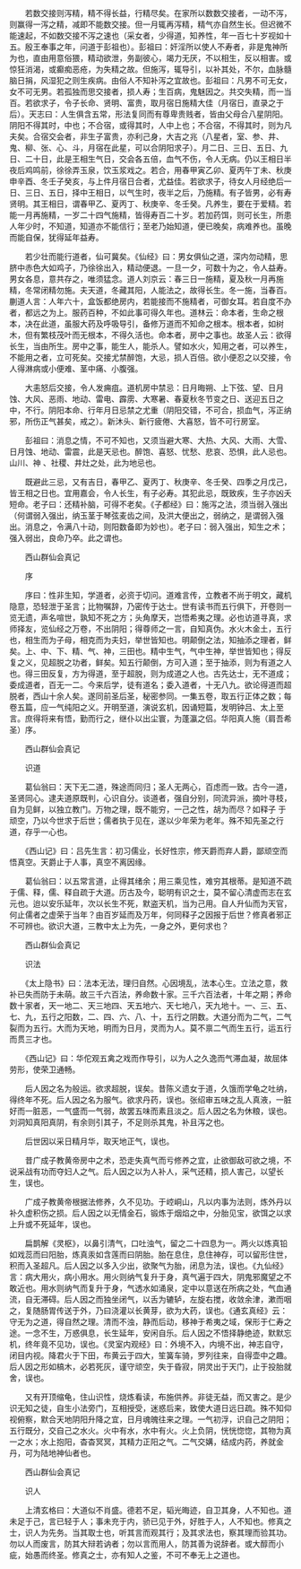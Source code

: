 <!-- { "loadSidebar": true } -->
　　若数交接则泻精，精不得长益，行精尽矣。在家所以数数交接者，一动不泻，则赢得一泻之精，减即不能数交接。但一月辄再泻精，精气亦自然生长。但迟微不能速起，不如数交接不泻之速也（采女者，少得道，知养性，年一百七十岁视如十五。殷王奉事之年，问道于彭祖也）。彭祖曰：奸淫所以使人不寿者，非是鬼神所为也，直由用意俗猥，精动欲泄，务副彼心，竭力无厌，不以相生，反以相害。或惊狂消渴，或癫痴恶疮，为失精之故。但施泻，辄导引，以补其处，不尔，血脉髓脑日捐，风湿犯之则生疾病。由俗人不知补泻之宜故也。彭祖曰：凡男不可无女，女不可无男。若孤独而思交接者，损人寿；生百病，鬼魅因之。共交失精，而一当百。若欲求子，令子长命、贤明、富贵，取月宿日施精大佳（月宿日，直录之于后）。天志曰：人生俱含五常，形法复同而有尊卑贵贱者，皆由父母合八星阴阳。阴阳不得其时，中也；不合宿，或得其时，人中上也；不合宿，不得其时，则为凡夫矣。合宿交会者，非生子富贵，亦利己身，大吉之兆（八星者，室、参、井、鬼、柳、张、心、斗，月宿在此星，可以合阴阳求子）。月二日、三日、五日、九日、二十日，此是王相生气日，交会各五倍，血气不伤，令人无病。仍以王相日半夜后鸡鸣前，徐徐弄玉泉，饮玉浆戏之。若合，用春甲寅乙卯、夏丙午丁未、秋庚申辛酉、冬壬子癸亥，与上件月宿日合者，尤益佳。若欲求子，待女人月经绝后一日、三日、五日，择中王相日，以气生时，夜半之后，乃施精。有子皆男，必有寿贤明。其王相日，谓春甲乙、夏丙丁、秋庚辛、冬壬癸。凡养生，要在于爱精。若能一月再施精，一岁二十四气施精，皆得寿百二十岁。若加药饵，则可长生，所患人年少时，不知道，知道亦不能信行；至老乃始知道，便已晚矣，病难养也。虽晚而能自保，犹得延年益寿。

　　若少壮而能行道者，仙可冀矣。《仙经》曰：男女俱仙之道，深内勿动精，思脐中赤色大如鸡子，乃徐徐出入，精动便退。一旦一夕，可数十为之，令人益寿。男女各息，意共存之，唯须猛念。道人刘京云：春三日一施精，夏及秋一月再施精，冬常闭精勿施。夫天道，冬藏其阳，人能法之，故得长生。冬一施，当春百。蒯道人言：人年六十，盒饭都绝房内，若能接而不施精者，可御女耳。若自度不办者，都远之为上。服药百种，不如此事可得久年也。道林云：命本者，生命之根本，决在此道，虽服大药及呼吸导引，备修万道而不知命之根本。根本者，如树木，但有繁枝茂叶而无根本，不得久活也。命本者，房中之事也。故圣人云：欲得长生，当由所生。房中之事，能生人，能杀人。譬如水火，知用之者，可以养生，不能用之者，立可死矣。交接尤禁醉饱，大忌，损人百倍。欲小便忍之以交接，令人得淋病或小便难、茎中痛、小腹强。

　　大恚怒后交接，令人发痈疽。道机房中禁忌：日月晦朔、上下弦、望、日月蚀、大风、恶雨、地动、雷电、霹雳、大寒暑、春夏秋冬节变之日、送迎五日之中，不行。阴阳本命、行年月日忌禁之尤重（阴阳交错，不可合，损血气，泻正纳邪，所伤正气甚矣，戒之）。新沐头、新行疲倦、大喜怒，皆不可行房室。

　　彭祖曰：消息之情，不可不知也，又须当避大寒、大热、大风、大雨、大雪、日月蚀、地动、雷震，此是天忌也。醉饱、喜怒、忧愁、悲哀、恐惧，此人忌也。山川、神 、社稷、井灶之处，此为地忌也。

　　既避此三忌，又有吉日，春甲乙、夏丙丁、秋庚辛、冬壬癸、四季之月戊己，皆王相之日也。宜用嘉会，令人长生，有子必寿。其犯此忌，既致疾，生子亦凶夭短命。老子曰：还精补脑，可得不老矣。《子都经》曰：施泻之法，须当弱入强出（何谓弱入强出，纳玉茎于琴弦麦齿之间，及洪大便出之，弱纳之，是谓弱入强出。消息之，令满八十动，则阳数备即为妙也）。老子曰：弱入强出，知生之术；强入弱出，良命乃卒。此之谓也。

　　西山群仙会真记

　　序

　　序曰：性非生知，学道者，必资于切问。道难言传，立教者不尚于明文，藏机隐意，恐轻泄于圣言；比物嘱辞，乃密传于达士。世有读书而五行俱下，开卷则一览无遗，声名喧世，孰知不死之方；头角摩天，岂悟希夷之理。必也访道寻真，求师择友，览仙经之万卷，不出阴阳；得尊师之一言，自知真伪。水火木金土，五行也，相生而为子母，相克而为夫妇，举世皆知也。明颠倒之法，知抽添之理者，鲜矣。上、中、下、精、气、神，三田也。精中生气，气中生神，举世皆知也；得反复之义，见超脱之功者，鲜矣。知五行颠倒，方可入道；至于抽添，则为有道之人也。得三田反复，方为得道，至于超脱，则为成道之人也。古先达士，无不道成；委成道者，百无一二。今来后学，徒有道名；委入道者，十无八九。欲论得道而超脱者，西山十余人矣。遂同前圣后圣，秘密参同。一集五卷，取五行正体之数；每卷五篇，应一气纯阳之义。开明至道，演说玄机，因诵短篇，发明钟吕、太上至言。庶得将来有悟，勤而行之，继仆以出尘寰，为蓬瀛之侣。华阳真人施（肩吾希圣）序。

　　西山群仙会真记

　　识道

　　葛仙翁曰：天下无二道，殊途而同归；圣人无两心，百虑而一致。古今一道，圣贤同心。逮夫道原既判，心识自分。谈道者，强自分别，同流异派，摘叶寻枝，自为见鲜，以独立教门。万物之理，既不能穷，一己之性，胡为而尽？如释子 于顽空，乃以今世求于后世；儒者执于见在，遂以少年荣为老年。殊不知先圣之行道，存乎一心也。

　　《西山记》曰：吕先生言：初习儒业，长好性宗，修天爵而弃人爵，鄙顽空而悟真空。天爵止于人事，真空不离因缘。

　　葛仙翁曰：以五常言道，止得其绪余；用三乘见性，难穷其根蒂。是知道不疏于儒、释，儒、释自疏于大道。历古及今，聪明有识之士，莫不留心清虚而志在玄元也。迨以安乐延年，次以长生不死，默盗天机，当为己用。自人升仙而为天官，何止儒者之虚荣于当年？由百岁延而及万年，何同释子之因报于后世？修真者邪正不可辨也。欲识大道，三教中太上为先，一身之外，更何求也？

　　西山群仙会真记

　　识法

　　《太上隐书》曰：法本无法，理归自然。心因境乱，法本心生。立法之意，救补已失而防于未萌。故三千六百法，养命数十家。三千六百法者，十年之期；养命数十家者，天一地二、天三地四、天五地六、天七地八，天九地十。一、三、五、七、九，五行之阳数，二、四、六、八、十，五行之阴数。大道分而为二气，二气裂而为五行。大而为天地，明而为日月，灵而为人。莫不禀二气而生五行，运五行而贯三才也。

　　《西山记》曰：华佗观五禽之戏而作导引，以为人之久逸而气滞血凝，故屈体劳形，使荣卫通畅。

　　后人因之名为般运。欲求超脱，误矣。昔陈义遗女于道，久饿而学龟之吐纳，得终年不死。后人因之名为服气。欲求丹药，误也。张绍审五味之乱人真液，一脏好而一脏恶，一气盛而一气弱，故罢五味而素且淡之。后人因之名为休粮，误也。刘洞知真阳真阴，有余则引其子，不足则杀其鬼，补且泻之也。

　　后世因以采日精月华，取天地正气，误也。

　　昔广成子教黄帝房中之术，恐走失真气而亏修养之宜，止欲御敌可欲之境，不说采战有功而夺妇人之气。后人因之以为人补人，采气还精，损人害己，以望长生，误也。

　　广成子教黄帝根据法修养，久不见功。于崆峒山，凡以内事为法则，炼外丹以补久虚积伤之损。后人因之以无情金石，锻炼于烟焰之中，分胎见宝，欲饵之以求上升或不死延年，误也。

　　扁鹊解《灵枢》，以鼻引清气，口吐浊气，留之二十四息为一。两火以炼真铅如戏蕊而曰阳胎，炼真汞如含莲而曰阴胎。胎在息住，息住神存，可以留形住世，积而入圣超凡。后人因之以多入少出，欲聚气为胎，闭息为法，误也。《九仙经》言：病大用火，病小用水。用火则纳气复升于身，真气遍于四大，阴鬼邪魔望之不敢近也。用水则纳气而复升于身，气透水如涌泉，定中以意送在所病之处，气血通流，自无滞碍。后人因之而独坐闭气，以舌为辘轳，左旋右搅，收敛余津，漱而咽之，复随肠胃传送于外，乃曰浇灌以长黄芽，欲为大药，误也。《通玄真经》云：守无为之道，得自然之理。清而不浊，静而后动，移神于希夷之域，保形于仁寿之途。一念不生，万惑俱息，长生延年，安闲自乐。后人因之不悟择静绝迹，默默忘机，终年竟不见功，误也。《灵室内观经》曰：外境不入，内境不出，神志自守，闭目内视。降君火于下田，布黄云于四大，笙簧车骑，罗列往来，自得壶中之趣。后人因之形如槁木，必若死灰，谨守顽空，失于昏寂，阴灵出于天门，止于投胎就舍，误也。

　　又有开顶缩龟，住山识性，烧炼看读，布施供养。非徒无益，而又害之。是少识无知之徒，自生小法旁门，互相授受，迷惑后来，致使大道日远日疏。殊不知仰视俯察，默合天地阴阳升降之宜，日月魂魄往来之理。一气初浮，识自己之阴阳；五行既分，交自己之水火。火中有水，水中有火。火上负阴，恍恍惚惚，其物为真一之水；水上抱阳，杳杳冥冥，其精力正阳之气。二气交媾，结成内药，养就金丹，可为陆地神仙者也。

　　西山群仙会真记

　　识人

　　上清玄格曰：大道似不肖盛。德若不足，韬光晦迹，自卫其身，人不知也。道未足于己，言已轻于人；事未充于内，骄已见于外，好胜于人，人不知也。修真之士，识人为先务。当其取士也，听其言而观其行；及其求法也，察其理而验其功。勿以人而废言，防其大辩若讷者；勿以言而用人，防其善为说辞者。或大醇而小疵，始愚而终圣。修真之士，亦有知人之鉴，不可不奉无上之道也。

